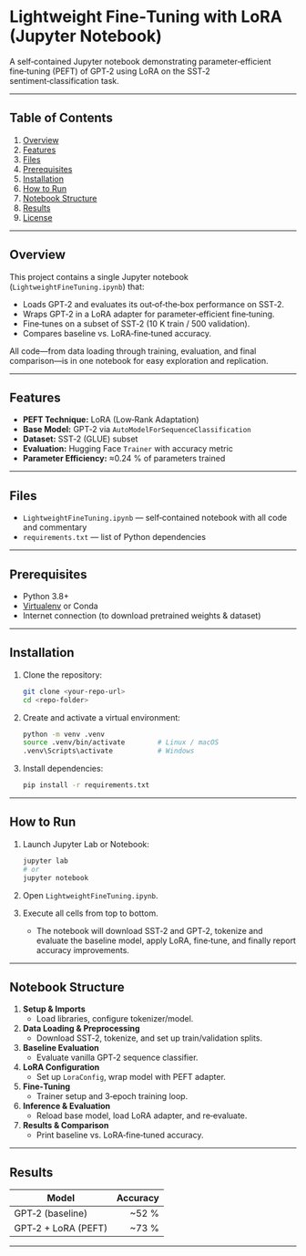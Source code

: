 # Lightweight Fine‑Tuning with LoRA (Jupyter Notebook)

A self‑contained Jupyter notebook demonstrating parameter‑efficient fine‑tuning (PEFT) of GPT‑2 using LoRA on the SST‑2 sentiment‑classification task.

---

## Table of Contents

1. [Overview](#overview)  
2. [Features](#features)  
3. [Files](#files)  
4. [Prerequisites](#prerequisites)  
5. [Installation](#installation)  
6. [How to Run](#how-to-run)  
7. [Notebook Structure](#notebook-structure)  
8. [Results](#results)  
9. [License](#license)  

---

## Overview

This project contains a single Jupyter notebook (`LightweightFineTuning.ipynb`) that:

- Loads GPT‑2 and evaluates its out‑of‑the‑box performance on SST‑2.  
- Wraps GPT‑2 in a LoRA adapter for parameter‑efficient fine‑tuning.  
- Fine‑tunes on a subset of SST‑2 (10 K train / 500 validation).  
- Compares baseline vs. LoRA‑fine‑tuned accuracy.  

All code—from data loading through training, evaluation, and final comparison—is in one notebook for easy exploration and replication.

---

## Features

- **PEFT Technique:** LoRA (Low‑Rank Adaptation)  
- **Base Model:** GPT‑2 via `AutoModelForSequenceClassification`  
- **Dataset:** SST‑2 (GLUE) subset  
- **Evaluation:** Hugging Face `Trainer` with accuracy metric  
- **Parameter Efficiency:** ≈0.24 % of parameters trained  

---

## Files

- `LightweightFineTuning.ipynb` — self‑contained notebook with all code and commentary  
- `requirements.txt` — list of Python dependencies  

---

## Prerequisites

- Python 3.8+  
- [Virtualenv](https://docs.python.org/3/library/venv.html) or Conda  
- Internet connection (to download pretrained weights & dataset)  

---

## Installation

1. Clone the repository:
   ```bash
   git clone <your‑repo‑url>
   cd <repo‑folder>
   ```

2. Create and activate a virtual environment:
   ```bash
   python -m venv .venv
   source .venv/bin/activate        # Linux / macOS
   .venv\Scripts\activate           # Windows
   ```

3. Install dependencies:
   ```bash
   pip install -r requirements.txt
   ```

---

## How to Run

1. Launch Jupyter Lab or Notebook:
   ```bash
   jupyter lab
   # or
   jupyter notebook
   ```

2. Open `LightweightFineTuning.ipynb`.

3. Execute all cells from top to bottom.  
   - The notebook will download SST‑2 and GPT‑2, tokenize and evaluate the baseline model, apply LoRA, fine‑tune, and finally report accuracy improvements.

---

## Notebook Structure

1. **Setup & Imports**  
   - Load libraries, configure tokenizer/model.
2. **Data Loading & Preprocessing**  
   - Download SST‑2, tokenize, and set up train/validation splits.
3. **Baseline Evaluation**  
   - Evaluate vanilla GPT‑2 sequence classifier.
4. **LoRA Configuration**  
   - Set up `LoraConfig`, wrap model with PEFT adapter.
5. **Fine‑Tuning**  
   - Trainer setup and 3‑epoch training loop.
6. **Inference & Evaluation**  
   - Reload base model, load LoRA adapter, and re‑evaluate.
7. **Results & Comparison**  
   - Print baseline vs. LoRA‑fine‑tuned accuracy.

---

## Results

| Model               | Accuracy |
|---------------------|---------:|
| GPT‑2 (baseline)    |    ~52 % |
| GPT‑2 + LoRA (PEFT) |    ~73 % |

---
